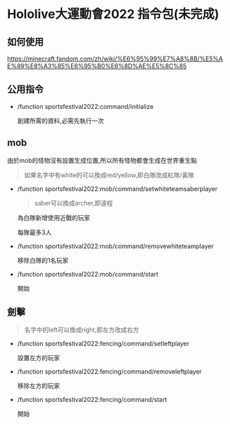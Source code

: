 # Hololive大運動會2022 指令包(未完成)

## 如何使用

https://minecraft.fandom.com/zh/wiki/%E6%95%99%E7%A8%8B/%E5%AE%89%E8%A3%85%E6%95%B0%E6%8D%AE%E5%8C%85

## 公用指令

- /function sportsfestival2022:command/initialize

  創建所需的資料,必需先執行一次

## mob

由於mob的怪物沒有設置生成位置,所以所有怪物都會生成在世界重生點

> 如果名字中有white的可以換成red/yellow,即白隊改成紅隊/黃隊

- /function sportsfestival2022:mob/command/setwhiteteamsaberplayer

  > saber可以換成archer,即遠程

  為白隊新增使用近戰的玩家

  每隊最多3人

- /function sportsfestival2022:mob/command/removewhiteteamplayer

  移除白隊的1名玩家
  
- /function sportsfestival2022:mob/command/start

  開始
  
## 劍擊

> 名字中的left可以換成right,即左方改成右方

- /function sportsfestival2022:fencing/command/setleftplayer

  設置左方的玩家
  
- /function sportsfestival2022:fencing/command/removeleftplayer

  移除左方的玩家
  
- /function sportsfestival2022:fencing/command/start

  開始
